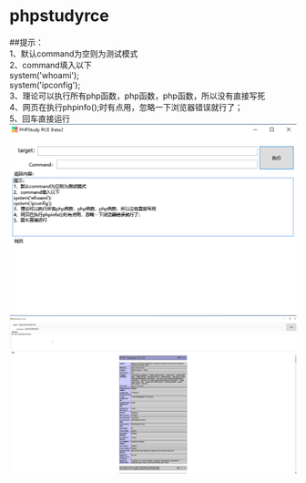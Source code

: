 # phpstudyrce

##提示：  
1、默认command为空则为测试模式  
2、command填入以下  
system('whoami');  
system('ipconfig');  
3、理论可以执行所有php函数，php函数，php函数，所以没有直接写死  
4、网页在执行phpinfo();时有点用，忽略一下浏览器错误就行了；  
5、回车直接运行  
![](https://github.com/aimorc/phpstudyrce/blob/master/Main.png)
![](https://github.com/aimorc/phpstudyrce/blob/master/phpstudyrce.png)
